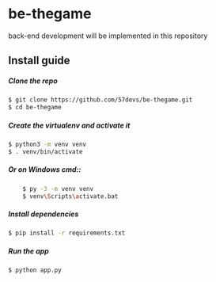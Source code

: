 # be-thegame
back-end development will be implemented in this repository

## Install guide

##### Clone the repo

```bash
$ git clone https://github.com/57devs/be-thegame.git
$ cd be-thegame
```

##### Create the virtualenv and activate it
```bash
$ python3 -m venv venv
$ . venv/bin/activate
```

##### Or on Windows cmd::
```bash
    $ py -3 -m venv venv
    $ venv\Scripts\activate.bat
```

##### Install dependencies
```bash
$ pip install -r requirements.txt
```

##### Run the app
```bash
$ python app.py
```
